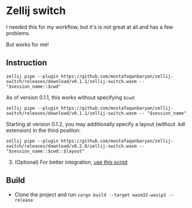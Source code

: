 # Zellij switch

I needed this for my workflow, but it's is not great at all and has a few problems.

But works for me!

## Instruction

    zellij pipe --plugin https://github.com/mostafaqanbaryan/zellij-switch/releases/download/v0.1.1/zellij-switch.wasm -- "$session_name::$cwd"

As of version 0.1.1, this works without specifying `$cwd`:

    zellij pipe --plugin https://github.com/mostafaqanbaryan/zellij-switch/releases/download/v0.1.1/zellij-switch.wasm -- "$session_name"

Starting at version 0.1.2, you may additionally specify a layout (without .kdl extension) in the third position:

    zellij pipe --plugin https://github.com/mostafaqanbaryan/zellij-switch/releases/download/v0.2.0/zellij-switch.wasm -- "$session_name::$cwd::$layout"

3. (Optional) For better integration, [use this script](https://github.com/mostafaqanbaryan/dotfiles/blob/main/scripts/sessions)

## Build

- Clone the project and run `cargo build --target wasm32-wasip1 --release`
